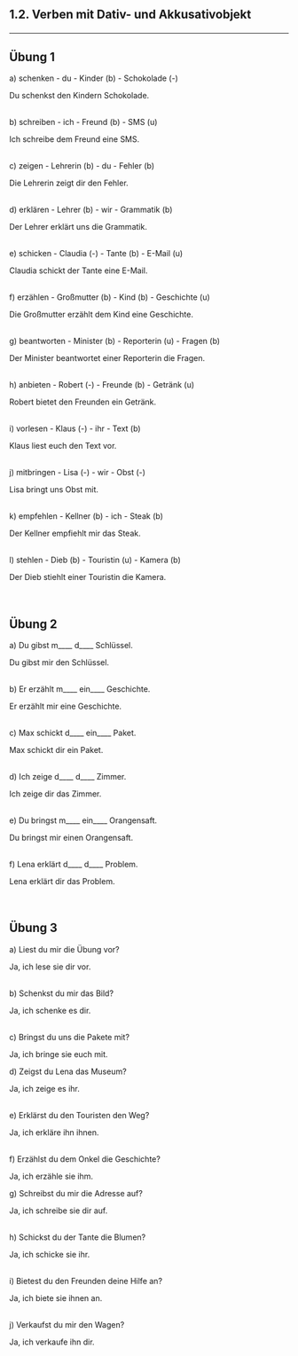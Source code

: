 ## 1.2. Verben mit Dativ- und Akkusativobjekt<hr/>


## Übung 1

a) schenken - du - Kinder (b) - Schokolade (-)

Du schenkst den Kindern Schokolade.<br/><br/>

b) schreiben - ich - Freund (b) - SMS (u)

Ich schreibe dem Freund eine SMS.<br/><br/>

c) zeigen - Lehrerin (b) - du - Fehler (b)

Die Lehrerin zeigt dir den Fehler.<br/><br/>

d) erklären - Lehrer (b) - wir - Grammatik (b)

Der Lehrer erklärt uns die Grammatik.<br/><br/>

e) schicken - Claudia (-) - Tante (b) - E-Mail (u)

Claudia schickt der Tante eine E-Mail.<br/><br/>

f) erzählen - Großmutter (b) - Kind (b) - Geschichte (u)

Die Großmutter erzählt dem Kind eine Geschichte.<br/><br/>

g) beantworten - Minister (b) - Reporterin (u) - Fragen (b)

Der Minister beantwortet einer Reporterin die Fragen.<br/><br/>

h) anbieten - Robert (-) - Freunde (b) - Getränk (u)

Robert bietet den Freunden ein Getränk.<br/><br/>

i) vorlesen - Klaus (-) - ihr - Text (b)

Klaus liest euch den Text vor.<br/><br/>

j) mitbringen - Lisa (-) - wir - Obst (-)

Lisa bringt uns Obst mit.<br/><br/>

k) empfehlen - Kellner (b) - ich - Steak (b)

Der Kellner empfiehlt mir das Steak.<br/><br/>

l) stehlen - Dieb (b) - Touristin (u) - Kamera (b)

Der Dieb stiehlt einer Touristin die Kamera.<br/><br/><br/>


## Übung 2

a) Du gibst m____ d____ Schlüssel.

Du gibst mir den Schlüssel.<br/><br/>

b) Er erzählt m____ ein____ Geschichte.

Er erzählt mir eine Geschichte.<br/><br/>

c) Max schickt d____ ein____ Paket.

Max schickt dir ein Paket.<br/><br/>

d) Ich zeige d____ d____ Zimmer.

Ich zeige dir das Zimmer.<br/><br/>

e) Du bringst m____ ein____ Orangensaft.

Du bringst mir einen Orangensaft.<br/><br/>

f) Lena erklärt d____ d____ Problem.

Lena erklärt dir das Problem.<br/><br/><br/>


## Übung 3

a) Liest du mir die Übung vor?

Ja, ich lese sie dir vor.<br/><br/>

b) Schenkst du mir das Bild?

Ja, ich schenke es dir.<br/><br/>

c) Bringst du uns die Pakete mit?

Ja, ich bringe sie euch mit. 

d) Zeigst du Lena das Museum?

Ja, ich zeige es ihr.<br/><br/>

e) Erklärst du den Touristen den Weg?

Ja, ich erkläre ihn ihnen.<br/><br/>

f) Erzählst du dem Onkel die Geschichte?

Ja, ich erzähle sie ihm.

g) Schreibst du mir die Adresse auf?

Ja, ich schreibe sie dir auf.<br/><br/>

h) Schickst du der Tante die Blumen?

Ja, ich schicke sie ihr.<br/><br/>

i) Bietest du den Freunden deine Hilfe an?

Ja, ich biete sie ihnen an.<br/><br/>

j) Verkaufst du mir den Wagen?

Ja, ich verkaufe ihn dir.<br/><br/>
